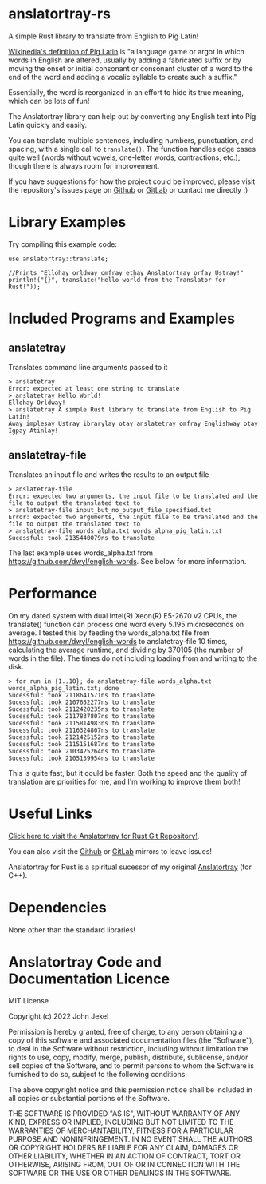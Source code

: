# anslatortray-rs

A simple Rust library to translate from English to Pig Latin!

<a href="https://en.wikipedia.org/wiki/Pig_Latin">Wikipedia's definition of Pig Latin</a> is "a language game or argot in which words in English are altered, usually by adding a fabricated suffix or by moving the onset or initial consonant or consonant cluster of a word to the end of the word and adding a vocalic syllable to create such a suffix."

Essentially, the word is reorganized in an effort to hide its true meaning, which can be lots of fun!

The Anslatortray library can help out by converting any English text into Pig Latin quickly and easily.

You can translate multiple sentences, including numbers, punctuation, and spacing, with a single call to `translate()`.
The function handles edge cases quite well (words without vowels, one-letter words, contractions, etc.), though there is always room for improvement.

If you have suggestions for how the project could be improved, please visit the repository's issues page on <a href="https://github.com/JZJisawesome/anslatortray-rs/issues">Github</a> or <a href="https://gitlab.com/JZJisawesome/anslatortray-rs/-/issues">GitLab</a> or contact me directly :)

# Library Examples

Try compiling this example code:

```
use anslatortray::translate;

//Prints "Ellohay orldway omfray ethay Anslatortray orfay Ustray!"
println!("{}", translate("Hello world from the Translator for Rust!"));
```

# Included Programs and Examples

## anslatetray

Translates command line arguments passed to it

```
> anslatetray
Error: expected at least one string to translate
> anslatetray Hello World!
Ellohay Orldway!
> anslatetray A simple Rust library to translate from English to Pig Latin!
Away implesay Ustray ibrarylay otay anslatetray omfray Englishway otay Igpay Atinlay!
```

## anslatetray-file

Translates an input file and writes the results to an output file

```
> anslatetray-file
Error: expected two arguments, the input file to be translated and the file to output the translated text to
> anslatetray-file input_but_no_output_file_specified.txt
Error: expected two arguments, the input file to be translated and the file to output the translated text to
> anslatetray-file words_alpha.txt words_alpha_pig_latin.txt
Sucessful: took 2135440079ns to translate
```

The last example uses words_alpha.txt from <https://github.com/dwyl/english-words>. See below for more information.

# Performance

On my dated system with dual Intel(R) Xeon(R) E5-2670 v2 CPUs, the translate() function can process one word every 5.195 microseconds on average.
I tested this by feeding the words_alpha.txt file from <https://github.com/dwyl/english-words> to anslatetray-file 10 times, calculating the average runtime,
and dividing by 370105 (the number of words in the file). The times do not including loading from and writing to the disk.

```
> for run in {1..10}; do anslatetray-file words_alpha.txt words_alpha_pig_latin.txt; done
Sucessful: took 2118641571ns to translate
Sucessful: took 2107652277ns to translate
Sucessful: took 2112420235ns to translate
Sucessful: took 2117837807ns to translate
Sucessful: took 2115814983ns to translate
Sucessful: took 2116324807ns to translate
Sucessful: took 2121425152ns to translate
Sucessful: took 2115151687ns to translate
Sucessful: took 2103425264ns to translate
Sucessful: took 2105139954ns to translate
```

This is quite fast, but it could be faster. Both the speed and the quality of translation are priorities for me, and I'm working to improve them both!

# Useful Links

<a href="https://git.jekel.ca/JZJ/anslatortray-rs">Click here to visit the Anslatortray for Rust Git Repository!</a>.

You can also visit the <a href="https://github.com/JZJisawesome/anslatortray-rs/issues">Github</a> or <a href="https://gitlab.com/JZJisawesome/anslatortray-rs/-/issues">GitLab</a> mirrors to leave issues!

Anslatortray for Rust is a spiritual sucessor of my original <a href="https://git.jekel.ca/JZJ/anslatortray">Anslatortray</a> (for C++).

# Dependencies

None other than the standard libraries!

# Anslatortray Code and Documentation Licence

MIT License

Copyright (c) 2022 John Jekel

Permission is hereby granted, free of charge, to any person obtaining a copy of this software and associated documentation files (the "Software"), to deal in the Software without restriction, including without limitation the rights to use, copy, modify, merge, publish, distribute, sublicense, and/or sell copies of the Software, and to permit persons to whom the Software is furnished to do so, subject to the following conditions:

The above copyright notice and this permission notice shall be included in all copies or substantial portions of the Software.

THE SOFTWARE IS PROVIDED "AS IS", WITHOUT WARRANTY OF ANY KIND, EXPRESS OR IMPLIED, INCLUDING BUT NOT LIMITED TO THE WARRANTIES OF MERCHANTABILITY, FITNESS FOR A PARTICULAR PURPOSE AND NONINFRINGEMENT. IN NO EVENT SHALL THE AUTHORS OR COPYRIGHT HOLDERS BE LIABLE FOR ANY CLAIM, DAMAGES OR OTHER LIABILITY, WHETHER IN AN ACTION OF CONTRACT, TORT OR OTHERWISE, ARISING FROM, OUT OF OR IN CONNECTION WITH THE SOFTWARE OR THE USE OR OTHER DEALINGS IN THE SOFTWARE.
